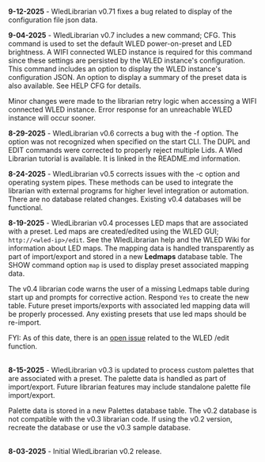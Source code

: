 **9-12-2025** - WledLibrarian v0.71 fixes a bug related to display of the configuration file json data.

**9-04-2025** - WledLibrarian v0.7 includes a new command; CFG. This command is used to set the default
WLED power-on-preset and LED brightness. A WIFI connected WLED instance is required for this command 
since these settings are persisted by the WLED instance's configuration. This command includes an option
to display the WLED instance's configuration JSON. An option to display a summary of the preset data is
also available. See HELP CFG for details.

Minor changes were made to the librarian retry logic when accessing a WIFI connected WLED instance. Error 
response for an unreachable WLED instance will occur sooner.

**8-29-2025** - WledLibrarian v0.6 corrects a bug with the -f option. The option was not recognized
when specified on the start CLI. The DUPL and EDIT commands were corrected to properly reject multiple
Lids. A Wled Librarian tutorial is available. It is linked in the README.md information.

**8-24-2025** - WledLibrarian v0.5 corrects issues with the -c option and operating system pipes. These
methods can be used to integrate the librarian with external programs for higher level integration or
automation. There are no database related changes. Existing v0.4 databases will be functional.<br/> 

**8-19-2025** - WledLibrarian v0.4 processes LED maps that are associated with a preset. Led maps
are created/edited using the WLED GUI; `http://<wled-ip>/edit`. See the WledLibrarian help and 
the WLED Wiki for information about LED maps. The mapping data is handled transparently as part of 
import/export and stored in a new **Ledmaps** database table. The SHOW command option `map` is used 
to display preset associated mapping data.<br/> 

The v0.4 librarian code warns the user of a missing Ledmaps table during start up and prompts for
corrective action. Respond `Yes` to create the new table. Future preset imports/exports with 
associated led mapping data will be properly processed. Any existing presets that use led maps
should be re-import.<br/>

FYI: As of this date, there is an [open issue](https://github.com/wled/WLED/issues/1592)
related to the WLED /edit function.<br/><br/>

**8-15-2025** - WledLibrarian v0.3 is updated to process custom palettes that are associated with a 
preset. The palette data is handled as part of import/export. Future librarian features may include 
standalone palette file import/export.<br/>

Palette data is stored in a new Palettes database table. The v0.2 database is not compatible with 
the v0.3 librarian code. If using the v0.2 version, recreate the database or use the v0.3 sample 
database.<br/><br/>

**8-03-2025** - Initial WledLibrarian v0.2 release.
